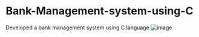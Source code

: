 # Bank-Management-system-using-C
Developed a bank management  system using C language 
![image](https://user-images.githubusercontent.com/84926877/198280761-51a17838-b6b1-4f8e-8e6d-a00fa2e82bd9.png)
